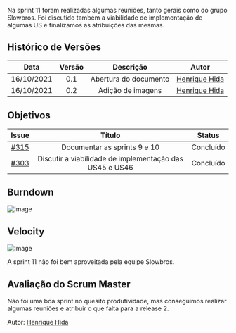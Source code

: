 ﻿---
layout: page_slowbros
tag: slowbros
---
Na sprint 11 foram realizadas algumas reuniões, tanto gerais como do grupo Slowbros. Foi discutido também a viabilidade de implementação de algumas US e finalizamos as atribuições das mesmas.

## Histórico de Versões

| Data       | Versão | Descrição                      | Autor             |
| :--------: | :----: | :----------:                   | :---------------: |
| 16/10/2021 |  0.1   | Abertura do documento | [Henrique Hida](https://github.com/HenriqueHida)|
| 16/10/2021 |  0.2   | Adição de imagens | [Henrique Hida](https://github.com/HenriqueHida)|


## Objetivos

| Issue |            Título            |   Status| 
|:-----:|:----------------------------:|:-------------------:|
| [#315](https://github.com/fga-eps-mds/2021-1-Bot/issues/315) | Documentar as sprints 9 e 10 | Concluído |
| [#303](https://github.com/fga-eps-mds/2021-1-Bot/issues/303) | Discutir a viabilidade de implementação das US45 e US46 | Concluído |

## Burndown
![image](https://user-images.githubusercontent.com/78568172/138782281-8e82c332-0712-4141-bb43-e32282cd9462.png)

## Velocity 
![image](https://user-images.githubusercontent.com/78568172/138782231-cbe9201e-6cf7-42dd-a97b-56221a916fb0.png)

A sprint 11 não foi bem aproveitada pela equipe Slowbros.
## Avaliação do Scrum Master

Não foi uma boa sprint no quesito produtividade, mas conseguimos realizar algumas reuniões e atribuir o que falta para a release 2.

Autor: [Henrique Hida](https://github.com/HenriqueHida)
